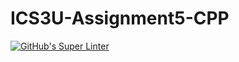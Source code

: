 # ICS3U-Assignment5-CPP

[![GitHub's Super Linter](https://github.com/Dahrio-Francois/ICS3U-Assignment5-CPP/workflows/GitHub's%20Super%20Linter/badge.svg)](https://github.com/Dahrio-Francois/ICS3U-Assignment5-CPP/actions)
